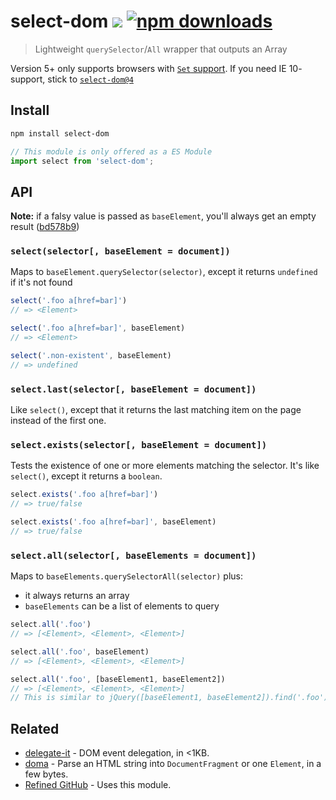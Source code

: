 # select-dom [![][badge-gzip]][link-npm] [![npm downloads][badge-downloads]][link-npm]

  [badge-gzip]: https://img.shields.io/bundlephobia/minzip/select-dom.svg?label=gzipped
  [badge-downloads]: https://img.shields.io/npm/dt/select-dom.svg
  [link-npm]: https://www.npmjs.com/package/select-dom

> Lightweight `querySelector`/`All` wrapper that outputs an Array

Version 5+ only supports browsers with [`Set` support](https://developer.mozilla.org/en-US/docs/Web/JavaScript/Reference/Global_Objects/Set#Browser_compatibility). If you need IE 10- support, stick to [`select-dom@4`](https://github.com/fregante/select-dom/tree/v4.2.2)

## Install

```bash
npm install select-dom
```

```js
// This module is only offered as a ES Module
import select from 'select-dom';
```


## API

**Note:** if a falsy value is passed as `baseElement`, you'll always get an empty result ([bd578b9](https://github.com/fregante/select-dom/commit/bd578b975e35d9f802cb43a900a6d3c83095c76a))

### `select(selector[, baseElement = document])`

Maps to `baseElement.querySelector(selector)`, except it returns `undefined` if it's not found

```js
select('.foo a[href=bar]')
// => <Element>

select('.foo a[href=bar]', baseElement)
// => <Element>

select('.non-existent', baseElement)
// => undefined
```

### `select.last(selector[, baseElement = document])`

Like `select()`, except that it returns the last matching item on the page instead of the first one.

### `select.exists(selector[, baseElement = document])`

Tests the existence of one or more elements matching the selector. It's like `select()`, except it returns a `boolean`.

```js
select.exists('.foo a[href=bar]')
// => true/false

select.exists('.foo a[href=bar]', baseElement)
// => true/false
```

### `select.all(selector[, baseElements = document])`

Maps to `baseElements.querySelectorAll(selector)` plus:

* it always returns an array
* `baseElements` can be a list of elements to query

```js
select.all('.foo')
// => [<Element>, <Element>, <Element>]

select.all('.foo', baseElement)
// => [<Element>, <Element>, <Element>]

select.all('.foo', [baseElement1, baseElement2])
// => [<Element>, <Element>, <Element>]
// This is similar to jQuery([baseElement1, baseElement2]).find('.foo')
```

## Related

- [delegate-it](https://github.com/fregante/delegate-it) - DOM event delegation, in <1KB.
- [doma](https://github.com/fregante/doma) - Parse an HTML string into `DocumentFragment` or one `Element`, in a few bytes.
- [Refined GitHub](https://github.com/sindresorhus/refined-github) - Uses this module.
